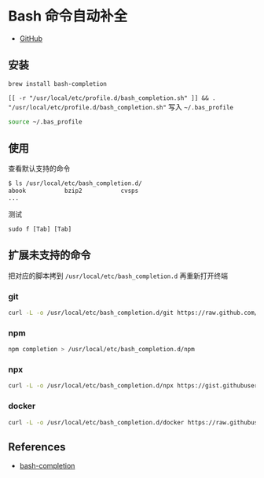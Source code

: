 # Bash 命令自动补全

* [GitHub](https://github.com/scop/bash-completion)

## 安装

```bash
brew install bash-completion
```

`[[ -r "/usr/local/etc/profile.d/bash_completion.sh" ]] && . "/usr/local/etc/profile.d/bash_completion.sh"` 写入 `~/.bas_profile`

```bash
source ~/.bas_profile
```

## 使用

查看默认支持的命令

```bash
$ ls /usr/local/etc/bash_completion.d/
abook			bzip2			cvsps
...
```

测试
```
sudo f [Tab] [Tab]
```

## 扩展未支持的命令

把对应的脚本拷到 `/usr/local/etc/bash_completion.d` 再重新打开终端

### git

```bash
curl -L -o /usr/local/etc/bash_completion.d/git https://raw.github.com/git/git/master/contrib/completion/git-completion.bash
```

### npm

```bash
npm completion > /usr/local/etc/bash_completion.d/npm
```

### npx

```bash
curl -L -o /usr/local/etc/bash_completion.d/npx https://gist.githubusercontent.com/gibatronic/44073260ffdcbd122e9520756c8e35a1/raw/b2f9dd613748d56cebd0eb86ee65c0e07024b1ef/complete_npx.sh
```

### docker

```bash
curl -L -o /usr/local/etc/bash_completion.d/docker https://raw.githubusercontent.com/docker/compose/$(docker-compose version --short)/contrib/completion/bash/docker-compose
```

## References

* [bash-completion](http://blog.fpliu.com/it/software/bash-completion)
